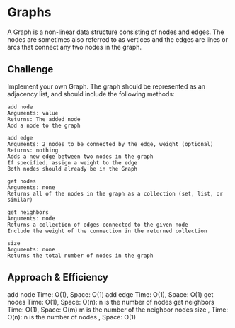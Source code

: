 # Graphs
<!-- Short summary or background information -->
A Graph is a non-linear data structure consisting of nodes and edges. The nodes are sometimes also referred to as vertices and the edges are lines or arcs that connect any two nodes in the graph.

## Challenge
<!-- Description of the challenge -->

Implement your own Graph. The graph should be represented as an adjacency list, and should include the following methods:
```
add node
Arguments: value
Returns: The added node
Add a node to the graph

add edge
Arguments: 2 nodes to be connected by the edge, weight (optional)
Returns: nothing
Adds a new edge between two nodes in the graph
If specified, assign a weight to the edge
Both nodes should already be in the Graph

get nodes
Arguments: none
Returns all of the nodes in the graph as a collection (set, list, or similar)

get neighbors
Arguments: node
Returns a collection of edges connected to the given node
Include the weight of the connection in the returned collection

size
Arguments: none
Returns the total number of nodes in the graph
```
## Approach & Efficiency
<!-- What approach did you take? Why? What is the Big O space/time for this approach? -->

add node Time: O(1), Space: O(1)
add edge Time: O(1), Space: O(1)
get nodes Time: O(1), Space: O(n): n is the number of nodes
get neighbors Time: O(1), Space: O(m) m is the number of the neighbor nodes
size , Time: O(n): n is the number of nodes , Space: O(1)

